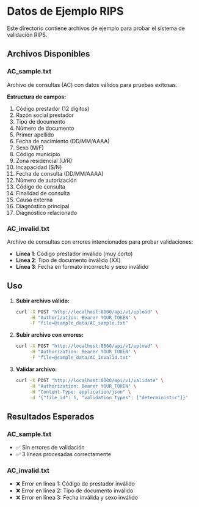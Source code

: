 # Datos de Ejemplo RIPS

Este directorio contiene archivos de ejemplo para probar el sistema de validación RIPS.

## Archivos Disponibles

### AC_sample.txt
Archivo de consultas (AC) con datos válidos para pruebas exitosas.

**Estructura de campos:**
1. Código prestador (12 dígitos)
2. Razón social prestador
3. Tipo de documento
4. Número de documento
5. Primer apellido
6. Fecha de nacimiento (DD/MM/AAAA)
7. Sexo (M/F)
8. Código municipio
9. Zona residencial (U/R)
10. Incapacidad (S/N)
11. Fecha de consulta (DD/MM/AAAA)
12. Número de autorización
13. Código de consulta
14. Finalidad de consulta
15. Causa externa
16. Diagnóstico principal
17. Diagnóstico relacionado

### AC_invalid.txt
Archivo de consultas con errores intencionados para probar validaciones:

- **Línea 1**: Código prestador inválido (muy corto)
- **Línea 2**: Tipo de documento inválido (XX)
- **Línea 3**: Fecha en formato incorrecto y sexo inválido

## Uso

1. **Subir archivo válido:**
   ```bash
   curl -X POST "http://localhost:8000/api/v1/upload" \
        -H "Authorization: Bearer YOUR_TOKEN" \
        -F "file=@sample_data/AC_sample.txt"
   ```

2. **Subir archivo con errores:**
   ```bash
   curl -X POST "http://localhost:8000/api/v1/upload" \
        -H "Authorization: Bearer YOUR_TOKEN" \
        -F "file=@sample_data/AC_invalid.txt"
   ```

3. **Validar archivo:**
   ```bash
   curl -X POST "http://localhost:8000/api/v1/validate" \
        -H "Authorization: Bearer YOUR_TOKEN" \
        -H "Content-Type: application/json" \
        -d '{"file_id": 1, "validation_types": ["deterministic"]}'
   ```

## Resultados Esperados

### AC_sample.txt
- ✅ Sin errores de validación
- ✅ 3 líneas procesadas correctamente

### AC_invalid.txt
- ❌ Error en línea 1: Código de prestador inválido
- ❌ Error en línea 2: Tipo de documento inválido
- ❌ Error en línea 3: Fecha inválida y sexo inválido
